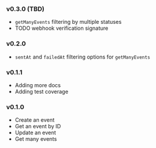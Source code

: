 ### v0.3.0 (TBD)

- `getManyEvents` filtering by multiple statuses
- TODO webhook verification signature

### v0.2.0

- `sentAt` and `failedAt` filtering options for `getManyEvents`

### v0.1.1

- Adding more docs
- Adding test coverage

### v0.1.0

- Create an event
- Get an event by ID
- Update an event
- Get many events
